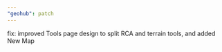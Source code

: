 ```yaml
---
"geohub": patch
---
```


fix: improved Tools page design to split RCA and terrain tools, and added New Map
